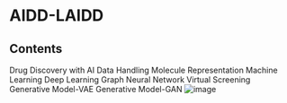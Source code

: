 # AIDD-LAIDD
## Contents 

Drug Discovery with AI
Data Handling
Molecule Representation
Machine Learning
Deep Learning
Graph Neural Network
Virtual Screening
Generative Model-VAE
Generative Model-GAN
![image](https://user-images.githubusercontent.com/22865236/203709752-55cef5c8-1e6e-404f-9f55-e15b2524b9b8.png)
